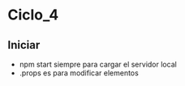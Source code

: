 # Ciclo_4

## Iniciar 
- npm start siempre para cargar el servidor local
- .props es para modificar elementos